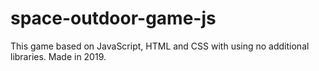 # space-outdoor-game-js

This game based on JavaScript, HTML and CSS with using no additional libraries.
Made in 2019.
